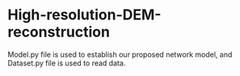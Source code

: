 # High-resolution-DEM-reconstruction
Model.py file is used to establish our proposed network model, and Dataset.py file is used to read data.
